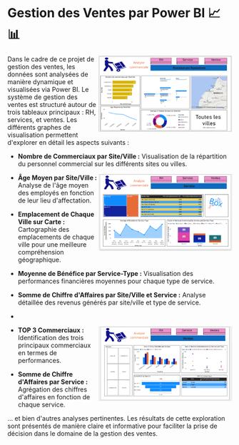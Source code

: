 # Gestion des Ventes par Power BI 📈📊

<img src="https://github.com/ahmedaboutaib/PowerBI_GestionVentes/blob/main/RH.png" width="300" align="right" />

Dans le cadre de ce projet de gestion des ventes, les données sont analysées de manière dynamique et visualisées via Power BI. Le système de gestion des ventes est structuré autour de trois tableaux principaux : RH, services, et ventes. Les différents graphes de visualisation permettent d'explorer en détail les aspects suivants :



- **Nombre de Commerciaux par Site/Ville :** Visualisation de la répartition du personnel commercial sur les différents sites ou villes.

<img src="https://github.com/ahmedaboutaib/PowerBI_GestionVentes/blob/main/service.png" width="300" align="right" />
  
- **Âge Moyen par Site/Ville :** Analyse de l'âge moyen des employés en fonction de leur lieu d'affectation.

- **Emplacement de Chaque Ville sur Carte :** Cartographie des emplacements de chaque ville pour une meilleure compréhension géographique.

- **Moyenne de Bénéfice par Service-Type :** Visualisation des performances financières moyennes pour chaque type de service.

- **Somme de Chiffre d'Affaires par Site/Ville et Service :** Analyse détaillée des revenus générés par site/ville et type de service.
- 
<img src="https://github.com/ahmedaboutaib/PowerBI_GestionVentes/blob/main/vente.png" width="300" align="right" />

- **TOP 3 Commerciaux :** Identification des trois principaux commerciaux en termes de performances.

- **Somme de Chiffre d'Affaires par Service :** Agrégation des chiffres d'affaires en fonction de chaque service.

... et bien d'autres analyses pertinentes. Les résultats de cette exploration sont présentés de manière claire et informative pour faciliter la prise de décision dans le domaine de la gestion des ventes.

